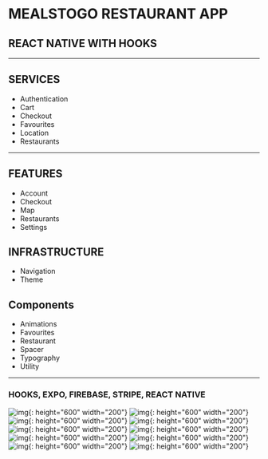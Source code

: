# MEALSTOGO RESTAURANT APP

## REACT NATIVE WITH HOOKS

---

## SERVICES

- Authentication
- Cart
- Checkout
- Favourites
- Location
- Restaurants

---

## FEATURES

- Account
- Checkout
- Map
- Restaurants
- Settings

## INFRASTRUCTURE

- Navigation
- Theme

## Components

- Animations
- Favourites
- Restaurant
- Spacer
- Typography
- Utility

---

### HOOKS, EXPO, FIREBASE, STRIPE, REACT NATIVE

![img](./assets/ss1.jpg){: height="600" width="200"}
![img](./assets/ss2.jpg){: height="600" width="200"}
![img](./assets/ss3.jpg){: height="600" width="200"}
![img](./assets/ss4.jpg){: height="600" width="200"}
![img](./assets/ss5.jpg){: height="600" width="200"}
![img](./assets/ss6.jpg){: height="600" width="200"}
![img](./assets/ss8.jpg){: height="600" width="200"}
![img](./assets/ss9.jpg){: height="600" width="200"}
![img](./assets/ss10.jpg){: height="600" width="200"}
![img](./assets/ss11.jpg){: height="600" width="200"}
